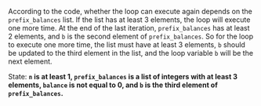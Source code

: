 According to the code, whether the loop can execute again depends on the `prefix_balances` list. If the list has at least 3 elements, the loop will execute one more time. At the end of the last iteration, `prefix_balances` has at least 2 elements, and `b` is the second element of `prefix_balances`. So for the loop to execute one more time, the list must have at least 3 elements, `b` should be updated to the third element in the list, and the loop variable `b` will be the next element. 

State: **`n` is at least 1, `prefix_balances` is a list of integers with at least 3 elements, `balance` is not equal to 0, and `b` is the third element of `prefix_balances`.**